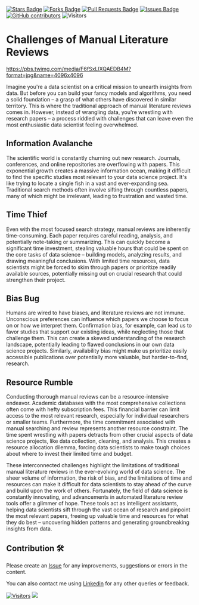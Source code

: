 <a href="https://github.com/drshahizan/research-design/stargazers"><img src="https://img.shields.io/github/stars/drshahizan/research-design" alt="Stars Badge"/></a>
<a href="https://github.com/drshahizan/research-design/network/members"><img src="https://img.shields.io/github/forks/drshahizan/research-design" alt="Forks Badge"/></a>
<a href="https://github.com/drshahizan/research-design/pulls"><img src="https://img.shields.io/github/issues-pr/drshahizan/research-design" alt="Pull Requests Badge"/></a>
<a href="https://github.com/drshahizan/research-design"><img src="https://img.shields.io/github/issues/drshahizan/research-design" alt="Issues Badge"/></a>
<a href="https://github.com/drshahizan/research-design/graphs/contributors"><img alt="GitHub contributors" src="https://img.shields.io/github/contributors/drshahizan/research-design?color=2b9348"></a>
![Visitors](https://api.visitorbadge.io/api/visitors?path=https%3A%2F%2Fgithub.com%2Fdrshahizan%2MCSD1043&labelColor=%23d9e3f0&countColor=%23697689&style=flat)

# Challenges of Manual Literature Reviews


https://pbs.twimg.com/media/F6fSxLlXQAEDB4M?format=jpg&name=4096x4096

Imagine you're a data scientist on a critical mission to unearth insights from data. But before you can build your fancy models and algorithms, you need a solid foundation – a grasp of what others have discovered in similar territory. This is where the traditional approach of manual literature reviews comes in. However, instead of wrangling data, you're wrestling with research papers – a process riddled with challenges that can leave even the most enthusiastic data scientist feeling overwhelmed.

## Information Avalanche
The scientific world is constantly churning out new research. Journals, conferences, and online repositories are overflowing with papers. This exponential growth creates a massive information ocean, making it difficult to find the specific studies most relevant to your data science project. It's like trying to locate a single fish in a vast and ever-expanding sea. Traditional search methods often involve sifting through countless papers, many of which might be irrelevant, leading to frustration and wasted time.

## Time Thief
Even with the most focused search strategy, manual reviews are inherently time-consuming. Each paper requires careful reading, analysis, and potentially note-taking or summarizing. This can quickly become a significant time investment, stealing valuable hours that could be spent on the core tasks of data science – building models, analyzing results, and drawing meaningful conclusions. With limited time resources, data scientists might be forced to skim through papers or prioritize readily available sources, potentially missing out on crucial research that could strengthen their project.

## Bias Bug
Humans are wired to have biases, and literature reviews are not immune. Unconscious preferences can influence which papers we choose to focus on or how we interpret them. Confirmation bias, for example, can lead us to favor studies that support our existing ideas, while neglecting those that challenge them. This can create a skewed understanding of the research landscape, potentially leading to flawed conclusions in our own data science projects.  Similarly, availability bias might make us prioritize easily accessible publications over potentially more valuable, but harder-to-find, research.

## Resource Rumble
Conducting thorough manual reviews can be a resource-intensive endeavor.  Academic databases with the most comprehensive collections often come with hefty subscription fees.  This financial barrier can limit access to the most relevant research, especially for individual researchers or smaller teams.  Furthermore, the time commitment associated with manual searching and review represents another resource constraint.  The time spent wrestling with papers detracts from other crucial aspects of data science projects, like data collection, cleaning, and analysis. This creates a resource allocation dilemma, forcing data scientists to make tough choices about where to invest their limited time and budget.

These interconnected challenges highlight the limitations of traditional manual literature reviews in the ever-evolving world of data science.  The sheer volume of information, the risk of bias, and the limitations of time and resources can make it difficult for data scientists to stay ahead of the curve and build upon the work of others.  Fortunately, the field of data science is constantly innovating, and advancements in automated literature review tools offer a glimmer of hope.  These tools act as intelligent assistants, helping data scientists sift through the vast ocean of research and pinpoint the most relevant papers, freeing up valuable time and resources for what they do best – uncovering hidden patterns and generating groundbreaking insights from data. 

## Contribution 🛠️
Please create an [Issue](https://github.com/drshahizan/MCSD1043/issues) for any improvements, suggestions or errors in the content.

You can also contact me using [Linkedin](https://www.linkedin.com/in/drshahizan/) for any other queries or feedback.

[![Visitors](https://api.visitorbadge.io/api/visitors?path=https%3A%2F%2Fgithub.com%2Fdrshahizan&labelColor=%23697689&countColor=%23555555&style=plastic)](https://visitorbadge.io/status?path=https%3A%2F%2Fgithub.com%2Fdrshahizan)
![](https://hit.yhype.me/github/profile?user_id=81284918)

